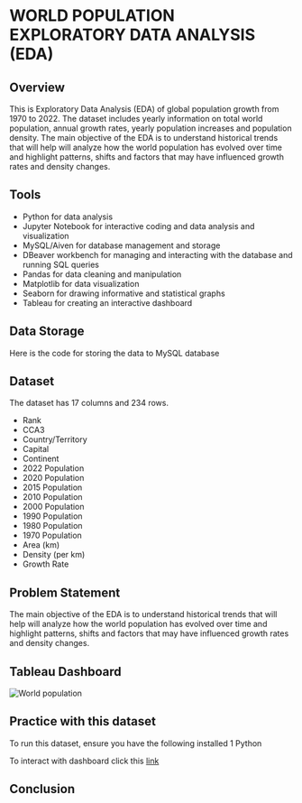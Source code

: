 # WORLD POPULATION EXPLORATORY DATA ANALYSIS (EDA)
## Overview
This is Exploratory Data Analysis (EDA) of global population growth from 1970 to 2022. The dataset includes yearly information on total world population, annual growth rates, yearly population increases and population density. The main objective of the EDA is to understand historical trends that will help will analyze how the world population has evolved over time and highlight patterns, shifts and factors that may have influenced growth rates and density changes.
## Tools
* Python for data analysis
* Jupyter Notebook for interactive coding and data analysis and visualization
* MySQL/Aiven for database management and storage
* DBeaver workbench for managing and interacting with the database and running SQL queries
* Pandas for data cleaning and manipulation
* Matplotlib for data visualization
* Seaborn for drawing informative and statistical graphs
* Tableau for creating an interactive dashboard
## Data Storage
Here is the code for storing the data to MySQL database
## Dataset
The dataset has 17 columns and 234 rows.
* Rank
* CCA3
* Country/Territory
* Capital
* Continent
* 2022 Population
* 2020 Population
* 2015 Population
* 2010 Population
* 2000 Population
* 1990 Population
* 1980 Population
* 1970 Population
* Area (km)
* Density (per km)
* Growth Rate
## Problem Statement
The main objective of the EDA is to understand historical trends that will help will analyze how the world population has evolved over time and highlight patterns, shifts and factors that may have influenced growth rates and density changes.
## Tableau Dashboard

![World population](https://github.com/user-attachments/assets/83cf6a44-e177-459a-afcf-87e32eb660e0)
## Practice with this dataset
To run this dataset, ensure you have the following installed 
1 Python
  

To interact with dashboard click this [link](https://public.tableau.com/views/WorldPopulation_17303870067060/Worldpopulation?:language=en-US&:sid=&:redirect=auth&:display_count=n&:origin=viz_share_link)
## Conclusion

